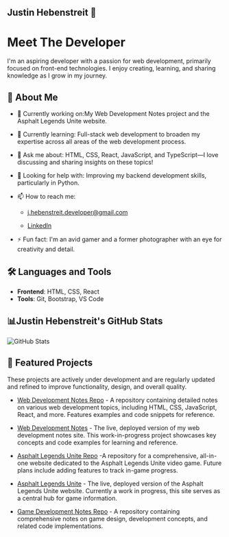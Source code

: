 ## Justin Hebenstreit 👋

# Meet The Developer

I'm an aspiring developer with a passion for web development, primarily focused on front-end technologies. I enjoy creating, learning, and sharing knowledge as I grow in my journey.

## 🚀 About Me

- 🔭 Currently working on:My Web Development Notes project and the Asphalt Legends Unite website.

- 🌱 Currently learning: Full-stack web development to broaden my expertise across all areas of the web development process.

- 💬 Ask me about: HTML, CSS, React, JavaScript, and TypeScript—I love discussing and sharing insights on these topics!

- 🤔 Looking for help with: Improving my backend development skills, particularly in Python.

- 📫 How to reach me:

    - [j.hebenstreit.developer@gmail.com](mailto:j.hebenstreit.developer@gmail.com)

    - [LinkedIn](https://www.linkedin.com/in/justin-hebenstreit-6ba22920/)
- ⚡ Fun fact: I'm an avid gamer and a former photographer with an eye for creativity and detail.
## 🛠️ Languages and Tools

- **Frontend**: HTML, CSS, React
- **Tools**: Git, Bootstrap, VS Code

## 📊Justin Hebenstreit's GitHub Stats

![GitHub Stats](https://github-readme-stats.vercel.app/api?username=JHebenstreit48&show_icons=true&include_all_commits=true&count_private=true&custom_title=GitHub%20Stats&bg_color=0d1117&title_color=800080&text_color=9f9f9f&icon_color=00008B&ring_color=FFD700&border_radius=15&cache_seconds=1800)

## 📌 Featured Projects

These projects are actively under development and are regularly updated and refined to improve functionality, design, and overall quality.

- [Web Development Notes Repo](https://github.com/JHebenstreit48/coding-notes-react) - A repository containing detailed notes on various web development topics, including HTML, CSS, JavaScript, React, and more. Features examples and code snippets for reference.

- [Web Development Notes](https://coding-notes-react-version.netlify.app/html) - The live, deployed version of my web development notes site. This work-in-progress project showcases key concepts and code examples for learning and reference.

- [Asphalt Legends Unite Repo](https://github.com/JHebenstreit48/asphalt-legends-unite-react) -A repository for a comprehensive, all-in-one website dedicated to the Asphalt Legends Unite video game. Future plans include adding features to track in-game progress.

- [Asphalt Legends Unite](https://asphalt-legends-unite.netlify.app/) - 
The live, deployed version of the Asphalt Legends Unite website. Currently a work in progress, this site serves as a central hub for game information.

- [Game Development Notes Repo](https://github.com/JHebenstreit48/game-development-notes) - A repository containing comprehensive notes on game design, development concepts, and related code implementations.

